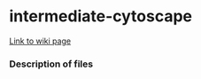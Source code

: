 # intermediate-cytoscape
[Link to wiki page](https://github.com/gladstone-institutes/Bioinformatics-Workshops/wiki/Intermediate-Cytoscape)

### Description of files